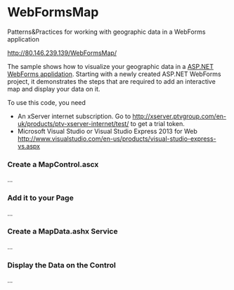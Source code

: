 # WebFormsMap
Patterns&amp;Practices for working with geographic data in a WebForms application

http://80.146.239.139/WebFormsMap/

The sample shows how to visualize your geographic data in a [ASP.NET WebForms applidation](http://www.asp.net/web-forms). Starting with a newly created ASP.NET WebForms project, it demonstrates the steps that are required to add an interactive map and display your data on it.

To use this code, you need

* An xServer internet subscription. Go to http://xserver.ptvgroup.com/en-uk/products/ptv-xserver-internet/test/ to get a trial token.
* Microsoft Visual Studio or Visual Studio Express 2013 for Web http://www.visualstudio.com/en-us/products/visual-studio-express-vs.aspx

### Create a MapControl.ascx
...

### Add it to your Page
...

### Create a MapData.ashx Service
...

### Display the Data on the Control
...
